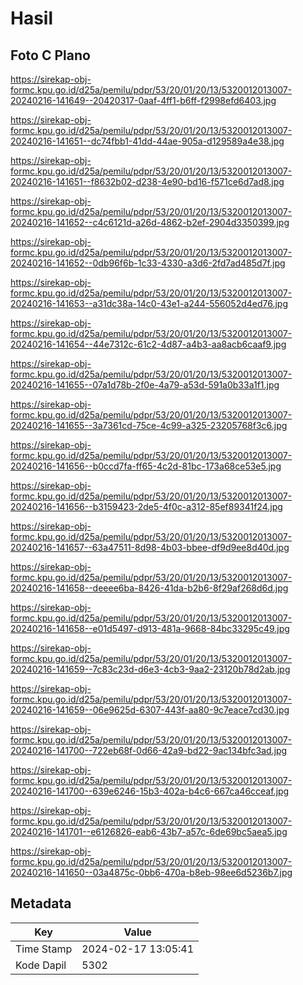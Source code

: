 # Hasil

## Foto C Plano

https://sirekap-obj-formc.kpu.go.id/d25a/pemilu/pdpr/53/20/01/20/13/5320012013007-20240216-141649--20420317-0aaf-4ff1-b6ff-f2998efd6403.jpg

https://sirekap-obj-formc.kpu.go.id/d25a/pemilu/pdpr/53/20/01/20/13/5320012013007-20240216-141651--dc74fbb1-41dd-44ae-905a-d129589a4e38.jpg

https://sirekap-obj-formc.kpu.go.id/d25a/pemilu/pdpr/53/20/01/20/13/5320012013007-20240216-141651--f8632b02-d238-4e90-bd16-f571ce6d7ad8.jpg

https://sirekap-obj-formc.kpu.go.id/d25a/pemilu/pdpr/53/20/01/20/13/5320012013007-20240216-141652--c4c6121d-a26d-4862-b2ef-2904d3350399.jpg

https://sirekap-obj-formc.kpu.go.id/d25a/pemilu/pdpr/53/20/01/20/13/5320012013007-20240216-141652--0db96f6b-1c33-4330-a3d6-2fd7ad485d7f.jpg

https://sirekap-obj-formc.kpu.go.id/d25a/pemilu/pdpr/53/20/01/20/13/5320012013007-20240216-141653--a31dc38a-14c0-43e1-a244-556052d4ed76.jpg

https://sirekap-obj-formc.kpu.go.id/d25a/pemilu/pdpr/53/20/01/20/13/5320012013007-20240216-141654--44e7312c-61c2-4d87-a4b3-aa8acb6caaf9.jpg

https://sirekap-obj-formc.kpu.go.id/d25a/pemilu/pdpr/53/20/01/20/13/5320012013007-20240216-141655--07a1d78b-2f0e-4a79-a53d-591a0b33a1f1.jpg

https://sirekap-obj-formc.kpu.go.id/d25a/pemilu/pdpr/53/20/01/20/13/5320012013007-20240216-141655--3a7361cd-75ce-4c99-a325-23205768f3c6.jpg

https://sirekap-obj-formc.kpu.go.id/d25a/pemilu/pdpr/53/20/01/20/13/5320012013007-20240216-141656--b0ccd7fa-ff65-4c2d-81bc-173a68ce53e5.jpg

https://sirekap-obj-formc.kpu.go.id/d25a/pemilu/pdpr/53/20/01/20/13/5320012013007-20240216-141656--b3159423-2de5-4f0c-a312-85ef89341f24.jpg

https://sirekap-obj-formc.kpu.go.id/d25a/pemilu/pdpr/53/20/01/20/13/5320012013007-20240216-141657--63a47511-8d98-4b03-bbee-df9d9ee8d40d.jpg

https://sirekap-obj-formc.kpu.go.id/d25a/pemilu/pdpr/53/20/01/20/13/5320012013007-20240216-141658--deeee6ba-8426-41da-b2b6-8f29af268d6d.jpg

https://sirekap-obj-formc.kpu.go.id/d25a/pemilu/pdpr/53/20/01/20/13/5320012013007-20240216-141658--e01d5497-d913-481a-9668-84bc33295c49.jpg

https://sirekap-obj-formc.kpu.go.id/d25a/pemilu/pdpr/53/20/01/20/13/5320012013007-20240216-141659--7c83c23d-d6e3-4cb3-9aa2-23120b78d2ab.jpg

https://sirekap-obj-formc.kpu.go.id/d25a/pemilu/pdpr/53/20/01/20/13/5320012013007-20240216-141659--06e9625d-6307-443f-aa80-9c7eace7cd30.jpg

https://sirekap-obj-formc.kpu.go.id/d25a/pemilu/pdpr/53/20/01/20/13/5320012013007-20240216-141700--722eb68f-0d66-42a9-bd22-9ac134bfc3ad.jpg

https://sirekap-obj-formc.kpu.go.id/d25a/pemilu/pdpr/53/20/01/20/13/5320012013007-20240216-141700--639e6246-15b3-402a-b4c6-667ca46cceaf.jpg

https://sirekap-obj-formc.kpu.go.id/d25a/pemilu/pdpr/53/20/01/20/13/5320012013007-20240216-141701--e6126826-eab6-43b7-a57c-6de69bc5aea5.jpg

https://sirekap-obj-formc.kpu.go.id/d25a/pemilu/pdpr/53/20/01/20/13/5320012013007-20240216-141650--03a4875c-0bb6-470a-b8eb-98ee6d5236b7.jpg


## Metadata

| Key        | Value               |
| ---------- | ------------------- |
| Time Stamp | 2024-02-17 13:05:41 |
| Kode Dapil | 5302                |




